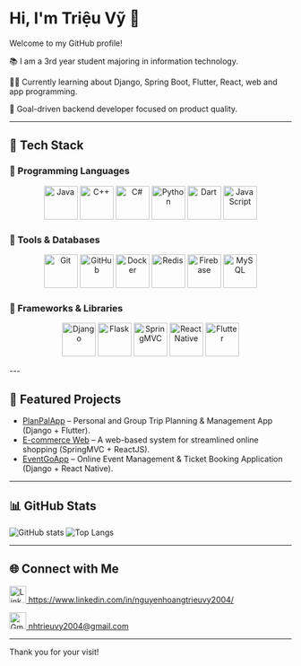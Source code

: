 # Hi, I'm Triệu Vỹ 👋
Welcome to my GitHub profile!

📚 I am a 3rd year student majoring in information technology.

👨‍💻 Currently learning about Django, Spring Boot, Flutter, React, web and app programming.

️🎯 Goal-driven backend developer focused on product quality.

---

## 🚀 Tech Stack

### 🔹 Programming Languages
<p align="center">
  <img src="https://cdn.jsdelivr.net/gh/devicons/devicon/icons/java/java-original.svg" width="60" height="60" alt="Java"/>
  <img src="https://cdn.jsdelivr.net/gh/devicons/devicon/icons/cplusplus/cplusplus-original.svg" width="60" height="60" alt="C++"/>
  <img src="https://cdn.jsdelivr.net/gh/devicons/devicon/icons/csharp/csharp-original.svg" width="60" height="60" alt="C#"/>
  <img src="https://cdn.jsdelivr.net/gh/devicons/devicon/icons/python/python-original.svg" width="60" height="60" alt="Python"/>
  <img src="https://cdn.jsdelivr.net/gh/devicons/devicon/icons/dart/dart-original.svg" width="60" height="60" alt="Dart"/>
  <img src="https://cdn.jsdelivr.net/gh/devicons/devicon/icons/javascript/javascript-original.svg" width="60" height="60" alt="JavaScript"/>
</p>

### 🔹 Tools & Databases
<p align="center">
  <img src="https://cdn.jsdelivr.net/gh/devicons/devicon/icons/git/git-original.svg" width="60" height="60" alt="Git"/>
  <img src="https://cdn.jsdelivr.net/gh/devicons/devicon/icons/github/github-original.svg" width="60" height="60" alt="GitHub"/>
  <img src="https://cdn.jsdelivr.net/gh/devicons/devicon/icons/docker/docker-original.svg" width="60" height="60" alt="Docker"/>
  <img src="https://cdn.jsdelivr.net/gh/devicons/devicon/icons/redis/redis-original.svg" width="60" height="60" alt="Redis"/>
  <img src="https://cdn.jsdelivr.net/gh/devicons/devicon/icons/firebase/firebase-plain.svg" width="60" height="60" alt="Firebase"/>
  <img src="https://cdn.jsdelivr.net/gh/devicons/devicon/icons/mysql/mysql-original.svg" width="60" height="60" alt="MySQL"/>
</p>

### 🔹 Frameworks & Libraries
<p align="center">
  <img src="https://cdn.jsdelivr.net/gh/devicons/devicon/icons/django/django-plain.svg" width="60" height="60" alt="Django"/>
  <img src="https://cdn.jsdelivr.net/gh/devicons/devicon/icons/flask/flask-original.svg" width="60" height="60" alt="Flask"/>
  <img src="https://cdn.jsdelivr.net/gh/devicons/devicon/icons/spring/spring-original.svg" width="60" height="60" alt="SpringMVC"/>
  <img src="https://cdn.jsdelivr.net/gh/devicons/devicon/icons/react/react-original.svg" width="60" height="60" alt="React Native"/>
  <img src="https://cdn.jsdelivr.net/gh/devicons/devicon/icons/flutter/flutter-original.svg" width="60" height="60" alt="Flutter"/>
</p>
---

## 📌 Featured Projects
- [PlanPalApp](https://github.com/nhtrieuvy/PlanPalApp) – Personal and Group Trip Planning & Management App (Django + Flutter).
- [E-commerce Web](https://github.com/nhtrieuvy/SpringEcommerceApp.git) – A web-based system for streamlined online shopping (SpringMVC + ReactJS).
- [EventGoApp](https://github.com/trvannhanh/eventgo-system) – Online Event Management & Ticket Booking Application (Django + React Native).

---

## 📊 GitHub Stats

![GitHub stats](https://github-readme-stats.vercel.app/api?username=nhtrieuvy&show_icons=true&theme=tokyonight)  ![Top Langs](https://github-readme-stats.vercel.app/api/top-langs/?username=nhtrieuvy&layout=compact&theme=tokyonight)

---

## 🌐 Connect with Me
<p align="left">
  <a href="https://www.linkedin.com/in/nguyenhoangtrieuvy2004/" target="_blank">
    <img src="https://cdn.jsdelivr.net/gh/devicons/devicon/icons/linkedin/linkedin-original.svg" width="30" height="30" alt="LinkedIn"/>
    https://www.linkedin.com/in/nguyenhoangtrieuvy2004/
  </a>
</p>

<p align="left">
  <a href="mailto:nhtrieuvy2004@gmail.com">
    <img src="https://cdn.jsdelivr.net/gh/devicons/devicon/icons/google/google-original.svg" width="30" height="30" alt="Gmail"/>
    nhtrieuvy2004@gmail.com
  </a>
</p>

---

Thank you for your visit!

